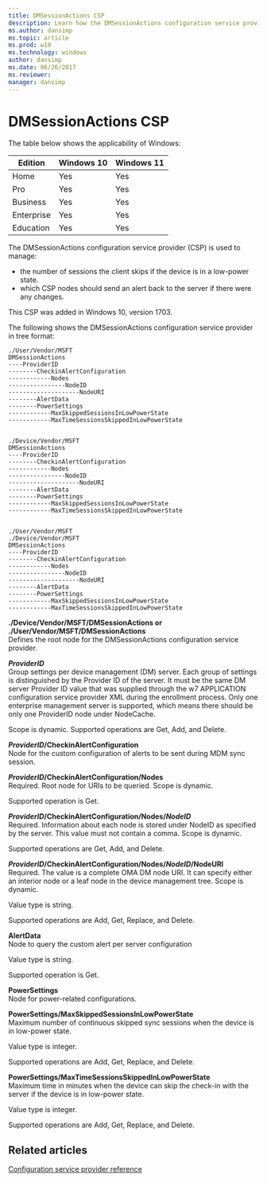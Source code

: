```yaml
---
title: DMSessionActions CSP
description: Learn how the DMSessionActions configuration service provider (CSP) is used to manage the number of sessions the client skips if the device is in a low-power state.
ms.author: dansimp
ms.topic: article
ms.prod: w10
ms.technology: windows
author: dansimp
ms.date: 06/26/2017
ms.reviewer: 
manager: dansimp
---
```


# DMSessionActions CSP

The table below shows the applicability of Windows:

|Edition|Windows 10|Windows 11|
|--- |--- |--- |
|Home|Yes|Yes|
|Pro|Yes|Yes|
|Business|Yes|Yes|
|Enterprise|Yes|Yes|
|Education|Yes|Yes|

The DMSessionActions configuration service provider (CSP) is used to manage:  

- the number of sessions the client skips if the device is in a low-power state.
- which CSP nodes should send an alert back to the server if there were any changes.

This CSP was added in Windows 10, version 1703.

The following shows the DMSessionActions configuration service provider in tree format:

```
./User/Vendor/MSFT
DMSessionActions
----ProviderID
--------CheckinAlertConfiguration
------------Nodes
----------------NodeID
--------------------NodeURI
--------AlertData
--------PowerSettings
------------MaxSkippedSessionsInLowPowerState
------------MaxTimeSessionsSkippedInLowPowerState


./Device/Vendor/MSFT
DMSessionActions
----ProviderID
--------CheckinAlertConfiguration
------------Nodes
----------------NodeID
--------------------NodeURI
--------AlertData
--------PowerSettings
------------MaxSkippedSessionsInLowPowerState
------------MaxTimeSessionsSkippedInLowPowerState


./User/Vendor/MSFT
./Device/Vendor/MSFT
DMSessionActions
----ProviderID
--------CheckinAlertConfiguration
------------Nodes
----------------NodeID
--------------------NodeURI
--------AlertData
--------PowerSettings
------------MaxSkippedSessionsInLowPowerState
------------MaxTimeSessionsSkippedInLowPowerState
```

<a href="" id="vendor-msft-dmsessionactions"></a>**./Device/Vendor/MSFT/DMSessionActions or ./User/Vendor/MSFT/DMSessionActions**  
Defines the root node for the DMSessionActions configuration service provider.

<a href="" id="providerid"></a>***ProviderID***  
Group settings per device management (DM) server. Each group of settings is distinguished by the Provider ID of the server. It must be the same DM server Provider ID value that was supplied through the w7 APPLICATION configuration service provider XML during the enrollment process. Only one enterprise management server is supported, which means there should be only one ProviderID node under NodeCache. 

Scope is dynamic. Supported operations are Get, Add, and Delete.

<a href="" id="checkinalertconfiguration"></a>***ProviderID*/CheckinAlertConfiguration**  
Node for the custom configuration of alerts to be sent during MDM sync session.

<a href="" id="nodes"></a>***ProviderID*/CheckinAlertConfiguration/Nodes**  
Required. Root node for URIs to be queried. Scope is dynamic.

Supported operation is Get.

<a href="" id="nodeid"></a>***ProviderID*/CheckinAlertConfiguration/Nodes/*NodeID***  
Required. Information about each node is stored under NodeID as specified by the server. This value must not contain a comma. Scope is dynamic.

Supported operations are Get, Add, and Delete.

<a href="" id="nodeuri"></a>***ProviderID*/CheckinAlertConfiguration/Nodes/*NodeID*/NodeURI**  
Required. The value is a complete OMA DM node URI. It can specify either an interior node or a leaf node in the device management tree. Scope is dynamic.

Value type is string. 

Supported operations are Add, Get, Replace, and Delete.

<a href="" id="alertdata"></a>**AlertData**  
Node to query the custom alert per server configuration

Value type is string. 

Supported operation is Get.

<a href="" id="powersettings"></a>**PowerSettings**  
Node for power-related configurations.

<a href="" id="maxskippedsessionsinlowpowerstate"></a>**PowerSettings/MaxSkippedSessionsInLowPowerState**  
Maximum number of continuous skipped sync sessions when the device is in low-power state.

Value type is integer. 

Supported operations are Add, Get, Replace, and Delete.

<a href="" id="maxtimesessionsskippedinlowpowerstate"></a>**PowerSettings/MaxTimeSessionsSkippedInLowPowerState**  
Maximum time in minutes when the device can skip the check-in with the server if the device is in low-power state.

Value type is integer. 

Supported operations are Add, Get, Replace, and Delete.

## Related articles

[Configuration service provider reference](configuration-service-provider-reference.md)
